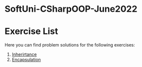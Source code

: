 # SoftUni-CSharpOOP-June2022

# Exercise List

Here you can find problem solutions for the following exercises:

1. [Inherirtance](https://github.com/dsapundzhieva/SoftUni-CSharpOOP-June2022/tree/main/Inheritance)
2. [Encapsulation](https://github.com/dsapundzhieva/SoftUni-CSharpOOP-June2022/tree/main/Encapsulation)
